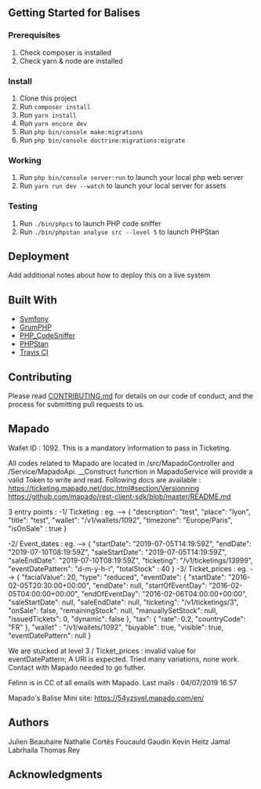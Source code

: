 

## Getting Started for Balises

### Prerequisites

1. Check composer is installed
2. Check yarn & node are installed

### Install

1. Clone this project
2. Run `composer install`
3. Run `yarn install`
4. Run `yarn encore dev`
5. Run ``php bin/console make:migrations``
5. Run ``php bin/console doctrine:migrations:migrate``


### Working

1. Run `php bin/console server:run` to launch your local php web server
2. Run `yarn run dev --watch` to launch your local server for assets

### Testing

1. Run `./bin/phpcs` to launch PHP code sniffer
2. Run `./bin/phpstan analyse src --level 5` to launch PHPStan

## Deployment

Add additional notes about how to deploy this on a live system

## Built With

* [Symfony](https://github.com/symfony/symfony)
* [GrumPHP](https://github.com/phpro/grumphp)
* [PHP_CodeSniffer](https://github.com/squizlabs/PHP_CodeSniffer)
* [PHPStan](https://github.com/phpstan/phpstan)
* [Travis CI](https://github.com/marketplace/travis-ci)

## Contributing

Please read [CONTRIBUTING.md](https://gist.github.com/PurpleBooth/b24679402957c63ec426) for details on our code of conduct, and the process for submitting pull requests to us.

## Mapado
Wallet ID : 1092. This is a mandatory information to pass in Ticketing.

All codes related to Mapado are located in /src/MapadoController and /Service/MapadoApi. 
__Construct funcrtion in MapadoService will provide a valid Token to write and read. 
Following docs are available : 
https://ticketing.mapado.net/doc.html#section/Versionning
https://github.com/mapado/rest-client-sdk/blob/master/README.md

3 entry points : 
-1/ Ticketing : 
    eg. --> 
    {
	"description": "test",
	"place": "lyon",
	"title": "test",
	"wallet": "/v1/wallets/1092",
	"timezone": "Europe/Paris",
	"isOnSale" : true
  }
  
-2/ Event_dates : 
  eg. -->
  {
	"startDate": "2019-07-05T14:19:59Z",
	"endDate": "2019-07-10T08:19:59Z",
	"saleStartDate": "2019-07-05T14:19:59Z",
	"saleEndDate": "2019-07-10T08:19:59Z",
	"ticketing": "/v1/ticketings/13999",
	"eventDatePattern": "d-m-y-h-i",
	"totalStock" : 40
  }
-3/ Ticket_prices : 
  eg. --> 
  {
  "facialValue": 20,
  "type": "reduced",
  "eventDate": {
                  "startDate": "2016-02-05T20:30:00+00:00",
                  "endDate": null,
                  "startOfEventDay": "2016-02-05T04:00:00+00:00",
                  "endOfEventDay": "2016-02-06T04:00:00+00:00",
                  "saleStartDate": null,
                  "saleEndDate": null,
                  "ticketing": "\/v1\/ticketings\/3",
                  "onSale": false,
                  "remainingStock": null,
                  "manuallySetStock": null,
                  "issuedTickets": 0,
                  "dynamic": false
              },
  "tax": {
      "rate": 0.2,
      "countryCode": "FR"
    },
  "wallet" : "/v1/wallets/1092",
  "buyable": true,
  "visible": true,
  "eventDatePattern": null
  }
  
  We are stucked at level 3 / Ticket_prices : invalid value for eventDatePattern; A URI is expected. Tried many variations, none    work. Contact with Mapado needed to go futher.
  
  Felinn is in CC of all emails with Mapado. Last mails : 04/07/2019 16:57

Mapado's Balise Mini site: 
https://54yzsyel.mapado.com/en/


## Authors

Julien Beauhaire
Nathalie Cortès
Foucauld Gaudin
Kevin Heitz
Jamal Labrhaila
Thomas Rey


## Acknowledgments

